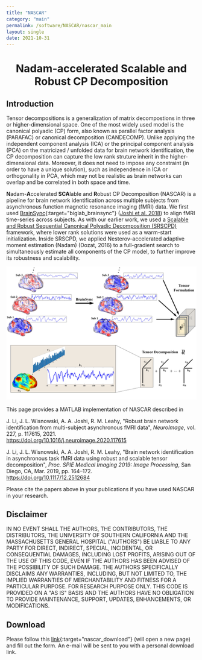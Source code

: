 ```yaml
---
title: "NASCAR"
category: "main"
permalink: /software/NASCAR/nascar_main
layout: single
date: 2021-10-31
---
```


# **<center>Nadam-accelerated Scalable and Robust CP Decomposition</center>**

## Introduction

Tensor decompositions is a generalization of matrix decompostions in three or higher-dimensional space. One of the most widely used model is the canonical polyadic (CP) form, also known as parallel factor analysis (PARAFAC) or canonical decomposition (CANDECOMP). Unlike applying the independent component analysis (ICA) or the principal component analysis (PCA) on the matricized / unfolded data for brain network identification, the CP decomposition can capture the low rank struture inherit in the higher-dimensional data. Moreover, it does not need to impose any constraint (in order to have a unique solution), such as independence in ICA or orthogonality in PCA, which may not be realistic as brain networks can overlap and be correlated in both space and time.

**N**adam-**A**ccelerated **SCA**lable and **R**obust CP Decomposition (NASCAR) is a pipeline for brain network identification across multiple subjects from asynchronous function magnetic resonance imaging (fMRI) data. We first used [BrainSync](https://neuroimage.usc.edu/neuro/Resources/BrainSync){:target="biglab_brainsync"} ([Joshi et al. 2018](/files/bib/Joshi_2018_NeuroImage_Are.bib)) to align fMRI time-series across subjects. As with our earlier work, we used a [Scalable and Robust Sequential Canonical Polyadic Decomposition (SRSCPD)](/software/SRSCPD_ALS/srscpd_als_main) framework, where lower rank solutions were used as a warm-start initialization. Inside SRSCPD, we applied Nesterov-accelerated adaptive moment estimation (Nadam) (Dozat, 2016) to a full-gradient search to simultaneously estimate all components of the CP model, to further improve its robustness and scalability.

![](/images/software/NASCAR/NASCAR.jpg)

This page provides a MATLAB implementation of NASCAR described in

J. Li, J. L. Wisnowski, A. A. Joshi, R. M. Leahy, "Robust brain network identification from multi-subject asynchronous fMRI data", *NeuroImage*, vol. 227, p. 117615, 2021. &nbsp; [<i class="fa fa-quote-right"></i>](/files/bib/Li_2021_NeuroImage_Robust.bib)  
https://doi.org/10.1016/j.neuroimage.2020.117615

J. Li, J. L. Wisnowski, A. A. Joshi, R. M. Leahy, "Brain network identification in asynchronous task fMRI data using robust and scalable tensor decomposition", *Proc. SPIE Medical Imaging 2019: Image Processing*, San Diego, CA, Mar. 2019, pp. 164–172. &nbsp; [<i class="fa fa-quote-right"></i>](/files/bib/Li_2019_SPIEMI_Brain.bib)  
https://doi.org/10.1117/12.2512684

Please cite the papers above in your publications if you have used NASCAR in your research.

## Disclaimer

IN NO EVENT SHALL THE AUTHORS, THE CONTRIBUTORS, THE DISTRIBUTORS, THE UNIVERSITY OF SOUTHERN CALIFORNIA AND THE MASSACHUSETTS GENERAL HOSPITAL ("AUTHORS") BE LIABLE TO ANY PARTY FOR DIRECT, INDIRECT, SPECIAL, INCIDENTAL, OR CONSEQUENTIAL DAMAGES, INCLUDING LOST PROFITS, ARISING OUT OF THE USE OF THIS CODE, EVEN IF THE AUTHORS HAS BEEN ADVISED OF THE POSSIBILITY OF SUCH DAMAGE. THE AUTHORS SPECIFICALLY DISCLAIMS ANY WARRANTIES, INCLUDING, BUT NOT LIMITED TO, THE IMPLIED WARRANTIES OF MERCHANTABILITY AND FITNESS FOR A PARTICULAR PURPOSE. FOR RESEARCH PURPOSE ONLY. THIS CODE IS PROVIDED ON A "AS IS" BASIS AND THE AUTHORS HAVE NO OBLIGATION TO PROVIDE MAINTENANCE, SUPPORT, UPDATES, ENHANCEMENTS, OR MODIFICATIONS.

## Download

Please follow this [link](https://software.imagicastle.com:48877/download.php?app=nascar){:target="nascar_download"} (will open a new page) and fill out the form. An e-mail will be sent to you with a personal download link. 
